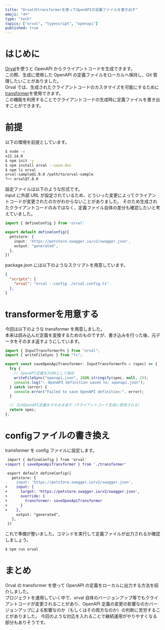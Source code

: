```yaml
---
title: "Orvalのtransformerを使ってOpenAPIの定義ファイルを書き出す"
emoji: "🐟️"
type: "tech"
topics: ["orval", "typescript", "openapi"]
published: true
---
```


# はじめに
[Orval](https://orval.dev/)を使うと OpenAPI からクライアントコードを生成できます。  
この際、生成に使用した OpenAPI の定義ファイルをローカルへ保持し、Git 管理したいことがありました。  
Orval では、生成されたクライアントコードのカスタマイズを可能にするために[transformer](https://orval.dev/reference/configuration/input#transformer)を使用できます。  
この機能を利用することでクライアントコードの生成時に定義ファイルを書き出すことができます。

# 前提
以下の環境を前提としています。
```sh
$ node -v         
v22.14.0
$ npm init -y
$ npm install orval --save-dev
$ npm ls orval
orval-sample@1.0.0 /path/to/orval-sample
└── orval@7.8.0
```

設定ファイルは以下のような形式です。  
input に外部 URL が設定されているため、どういった変更によってクライアントコードが変更されたのかがわからないことがありました。
そのため生成されたクライアントコードのみではなく、定義ファイル自体の差分も確認したいと考えていました。

```ts:orval.config.ts
import { defineConfig } from 'orval'

export default defineConfig({
  petstore: {
    input: 'https://petstore.swagger.io/v2/swagger.json',
    output: "generated",
  },
})
```

package.json には以下のようなスクリプトを用意しています。
```json:package.json
{
  "scripts": {
    "orval": "orval --config ./orval.config.ts"
  },
}
```

# transformerを用意する
今回は以下のような transformer を用意しました。  
本来は読み込んだ定義を変換するためのものですが、書き込みを行った後、元データをそのまま返すようにしています。
```ts:transformer.ts
import { InputTransformerFn } from "orval";
import { writeFileSync } from "fs";

export const saveOpenApiTransformer: InputTransformerFn = (spec) => {
  try {
    // OpenAPI定義をJSONとして保存
    writeFileSync("openapi.json", JSON.stringify(spec, null, 2));
    console.log("✨ OpenAPI definition saved to: openapi.json");
  } catch (error) {
    console.error("Failed to save OpenAPI definition:", error);
  }

  // 元のOpenAPI定義をそのまま返す（クライアントコード生成に使用される）
  return spec;
};
```

# configファイルの書き換え
transformer を config ファイルに設定します。

```diff ts:orval.config.ts
 import { defineConfig } from 'orval'
+import { saveOpenApiTransformer } from './transformer'

 export default defineConfig({
   petstore: {
-    input: 'https://petstore.swagger.io/v2/swagger.json',
+    input: {
+      target: 'https://petstore.swagger.io/v2/swagger.json',
+      override: {
+        transformer: saveOpenApiTransformer
+      }
+    },
     output: "generated",
   },
 })
```

これで準備が整いました。コマンドを実行して定義ファイルが出力されるか確認しましょう。
```sh
$ npm run orval
```

# まとめ
Orval の transformer を使って OpenAPI の定義をローカルに出力する方法を紹介しました。  
プロジェクトを運用していく中で、orval 自体のバージョンアップ等でもクライアントコードが変更されることがあり、OpenAPI 定義の変更の影響なのかバージョンアップによる影響なのか（もしくはその両方なのか）の判断に苦労することがありました。
今回のような対応を入れることで継続運用がやりやすくなる部分もありそうです。
